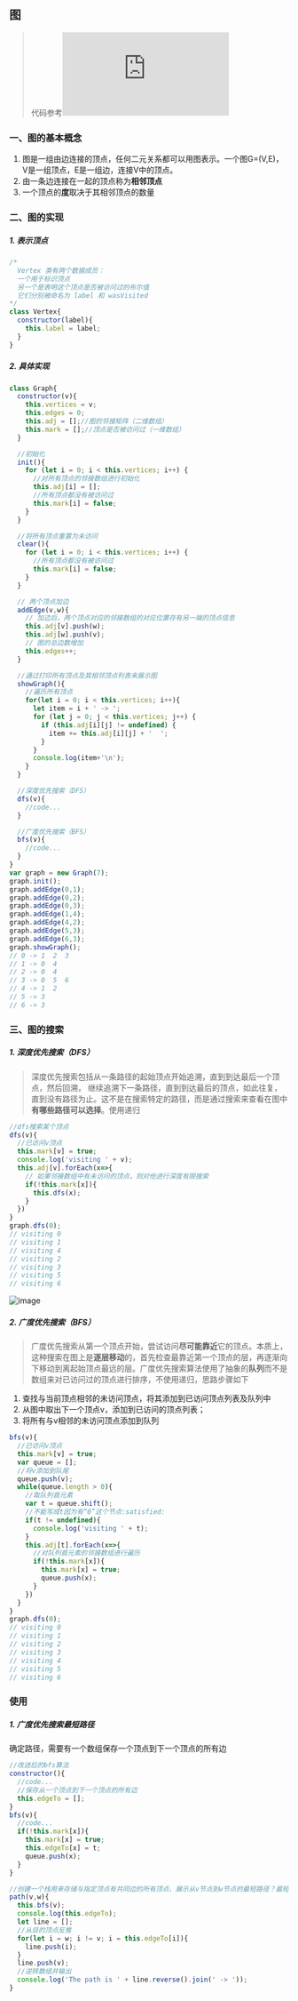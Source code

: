 <!-- Graph.md -->
## 图
> 代码参考![link](https://github.com/AddJunZ/Front-End/blob/master/DataStructure/code/graph.js)
### 一、图的基本概念

1. 图是一组由边连接的顶点，任何二元关系都可以用图表示。一个图G=(V,E)，V是一组顶点，E是一组边，连接V中的顶点。
2. 由一条边连接在一起的顶点称为**相邻顶点**
3. 一个顶点的**度**取决于其相邻顶点的数量

### 二、图的实现
##### 1. 表示顶点
```js
/*
  Vertex 类有两个数据成员：
  一个用于标识顶点
  另一个是表明这个顶点是否被访问过的布尔值
  它们分别被命名为 label 和 wasVisited
*/
class Vertex{
  constructor(label){
    this.label = label;
  }
}
```
##### 2. 具体实现
```js
class Graph{
  constructor(v){
    this.vertices = v;
    this.edges = 0;
    this.adj = [];//图的邻接矩阵（二维数组）
    this.mark = [];//顶点是否被访问过（一维数组）
  }

  //初始化
  init(){
    for (let i = 0; i < this.vertices; i++) {
      //对所有顶点的邻接数组进行初始化
      this.adj[i] = [];
      //所有顶点都没有被访问过
      this.mark[i] = false;
    }
  }

  //将所有顶点重置为未访问
  clear(){
    for (let i = 0; i < this.vertices; i++) {
      //所有顶点都没有被访问过
      this.mark[i] = false;
    }
  }

  // 两个顶点加边
  addEdge(v,w){
    // 加边后，两个顶点对应的邻接数组的对应位置存有另一端的顶点信息
    this.adj[v].push(w);
    this.adj[w].push(v);
    // 图的总边数增加
    this.edges++;
  }

  //通过打印所有顶点及其相邻顶点列表来展示图
  showGraph(){
    //遍历所有顶点
    for(let i = 0; i < this.vertices; i++){
      let item = i + ' -> ';
      for (let j = 0; j < this.vertices; j++) {
        if (this.adj[i][j] != undefined) {
          item += this.adj[i][j] + '  ';
        }
      }
      console.log(item+'\n');
    }
  }

  //深度优先搜索（DFS）
  dfs(v){
    //code...
  }

  //广度优先搜索（BFS）
  bfs(v){
    //code...
  }
}
var graph = new Graph(7);
graph.init();
graph.addEdge(0,1);
graph.addEdge(0,2);
graph.addEdge(0,3);
graph.addEdge(1,4);
graph.addEdge(4,2);
graph.addEdge(5,3);
graph.addEdge(6,3);
graph.showGraph();
// 0 -> 1  2  3
// 1 -> 0  4
// 2 -> 0  4
// 3 -> 0  5  6
// 4 -> 1  2
// 5 -> 3
// 6 -> 3
```
### 三、图的搜索
##### 1. 深度优先搜索（DFS）
> 深度优先搜索包括从一条路径的起始顶点开始追溯，直到到达最后一个顶点，然后回溯， 继续追溯下一条路径，直到到达最后的顶点，如此往复，直到没有路径为止。这不是在搜索特定的路径，而是通过搜索来查看在图中**有哪些路径可以选择**。使用递归
```js
//dfs搜索某个顶点
dfs(v){
  //已访问v顶点
  this.mark[v] = true;
  console.log('visiting ' + v);
  this.adj[v].forEach(x=>{
    // 如果邻接数组中有未访问的顶点，则对他进行深度有限搜索
    if(!this.mark[x]){
      this.dfs(x);
    }
  })
}
graph.dfs(0);
// visiting 0
// visiting 1
// visiting 4
// visiting 2
// visiting 3
// visiting 5
// visiting 6
```
![image](https://github.com/AddJunZ/Front-End/blob/master/img/graph1.png)

##### 2. 广度优先搜索（BFS）
> 广度优先搜索从第一个顶点开始，尝试访问**尽可能靠近**它的顶点。本质上，这种搜索在图上是**逐层移动**的，首先检查最靠近第一个顶点的层，再逐渐向下移动到离起始顶点最远的层。广度优先搜索算法使用了抽象的**队列**而不是数组来对已访问过的顶点进行排序，不使用递归，思路步骤如下
1. 查找与当前顶点相邻的未访问顶点，将其添加到已访问顶点列表及队列中
2. 从图中取出下一个顶点v，添加到已访问的顶点列表；
3. 将所有与v相邻的未访问顶点添加到队列
```js
bfs(v){
  //已访问v顶点
  this.mark[v] = true;
  var queue = [];
  //将v添加到队尾
  queue.push(v);
  while(queue.length > 0){
    //取队列首元素
    var t = queue.shift();
    //不能写成t因为有“0”这个节点:satisfied:
    if(t != undefined){
      console.log('visiting ' + t);
    }
    this.adj[t].forEach(x=>{
      //对队列首元素的邻接数组进行遍历
      if(!this.mark[x]){
        this.mark[x] = true;
        queue.push(x);
      }
    })
  }
}
graph.dfs(0);
// visiting 0
// visiting 1
// visiting 2
// visiting 3
// visiting 4
// visiting 5
// visiting 6
```

### 使用
##### 1. 广度优先搜索最短路径
确定路径，需要有一个数组保存一个顶点到下一个顶点的所有边
```js
//改进后的bfs算法
constructor(){
  //code...
  //保存从一个顶点到下一个顶点的所有边
  this.edgeTo = [];
}
bfs(v){
  //code...
  if(!this.mark[x]){
    this.mark[x] = true;
    this.edgeTo[x] = t;
    queue.push(x);
  }
}

//创建一个栈用来存储与指定顶点有共同边的所有顶点，展示从v节点到w节点的最短路径？最短？
path(v,w){
  this.bfs(v);
  console.log(this.edgeTo);
  let line = [];
  //从目的顶点反推
  for(let i = w; i != v; i = this.edgeTo[i]){
    line.push(i);
  }
  line.push(v);
  //逆转数组并输出
  console.log('The path is ' + line.reverse().join(' -> '));
}
```